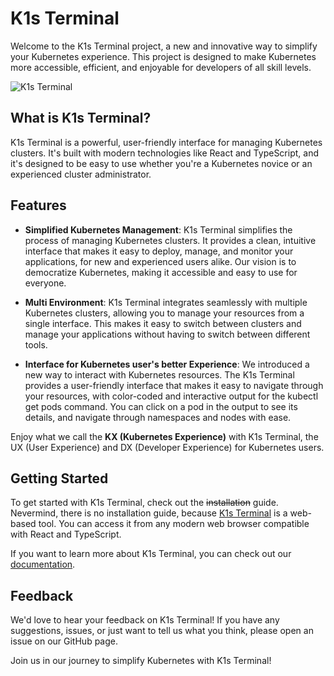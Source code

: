 # K1s Terminal

Welcome to the K1s Terminal project, a new and innovative way to simplify your Kubernetes experience. This project is designed to make Kubernetes more accessible, efficient, and enjoyable for developers of all skill levels.

![K1s Terminal](https://k1s.sh/static/media/K1s-v0.2.0.fe77703c6ec49b1aae66.gif)

## What is K1s Terminal?

K1s Terminal is a powerful, user-friendly interface for managing Kubernetes clusters. It's built with modern technologies like React and TypeScript, and it's designed to be easy to use whether you're a Kubernetes novice or an experienced cluster administrator.

## Features

* **Simplified Kubernetes Management**: K1s Terminal simplifies the process of managing Kubernetes clusters. It provides a clean, intuitive interface that makes it easy to deploy, manage, and monitor your applications, for new and experienced users alike. Our vision is to democratize Kubernetes, making it accessible and easy to use for everyone.

* **Multi Environment**: K1s Terminal integrates seamlessly with multiple Kubernetes clusters, allowing you to manage your resources from a single interface. This makes it easy to switch between clusters and manage your applications without having to switch between different tools.

* **Interface for Kubernetes user's better Experience**: We introduced a new way to interact with Kubernetes resources. The K1s Terminal provides a user-friendly interface that makes it easy to navigate through your resources, with color-coded and interactive output for the kubectl get pods command. You can click on a pod in the output to see its details, and navigate through namespaces and nodes with ease.

Enjoy what we call the **KX (Kubernetes Experience)** with K1s Terminal, the UX (User Experience) and DX (Developer Experience) for Kubernetes users.

## Getting Started

To get started with K1s Terminal, check out the ~~installation~~ guide. Nevermind, there is no installation guide, because [K1s Terminal](https://k1s.sh) is a web-based tool. You can access it from any modern web browser compatible with React and TypeScript.

If you want to learn more about K1s Terminal, you can check out our [documentation](https://docs.k1s.sh).

## Feedback

We'd love to hear your feedback on K1s Terminal! If you have any suggestions, issues, or just want to tell us what you think, please open an issue on our GitHub page.

Join us in our journey to simplify Kubernetes with K1s Terminal!

